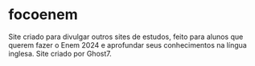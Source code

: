 # focoenem
Site criado para divulgar outros sites de estudos, feito para alunos que querem fazer o Enem 2024 e aprofundar seus conhecimentos na língua inglesa. Site criado por Ghost7.

